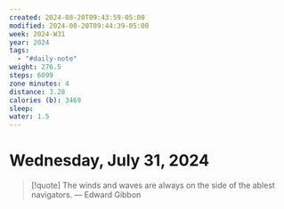 ```yaml
---
created: 2024-08-20T09:43:59-05:00
modified: 2024-08-20T09:44:39-05:00
week: 2024-W31
year: 2024
tags:
  - "#daily-note"
weight: 276.5
steps: 6099
zone minutes: 4
distance: 3.28
calories (b): 3469
sleep: 
water: 1.5
---
```

# Wednesday, July 31, 2024

> [!quote] The winds and waves are always on the side of the ablest navigators.
> — Edward Gibbon
